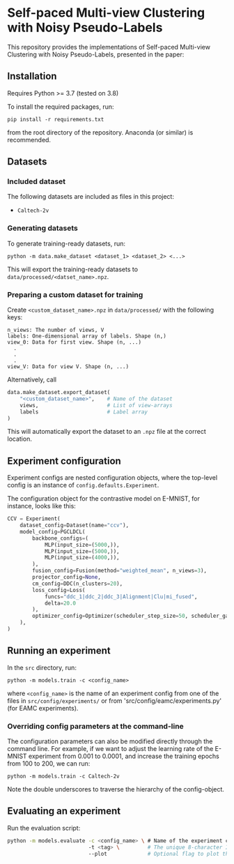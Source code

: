 # Self-paced Multi-view Clustering with Noisy Pseudo-Labels

This repository provides the implementations of Self-paced Multi-view Clustering with Noisy Pseudo-Labels, presented in the paper:


## Installation
Requires Python >= 3.7 (tested on 3.8)

To install the required packages, run:
```
pip install -r requirements.txt
```
from the root directory of the repository. Anaconda (or similar) is recommended.

## Datasets
### Included dataset
The following datasets are included as files in this project:

- `Caltech-2v`
### Generating datasets
To generate training-ready datasets, run:
```
python -m data.make_dataset <dataset_1> <dataset_2> <...> 
```
This will export the training-ready datasets to `data/processed/<datset_name>.npz`.

### Preparing a custom dataset for training
Create `<custom_dataset_name>.npz` in `data/processed/` with the following keys:
```
n_views: The number of views, V
labels: One-dimensional array of labels. Shape (n,)
view_0: Data for first view. Shape (n, ...)
  .
  .
  .
view_V: Data for view V. Shape (n, ...)
```
Alternatively, call
```Python
data.make_dataset.export_dataset(
    "<custom_dataset_name>",    # Name of the dataset
    views,                      # List of view-arrays
    labels                      # Label array
)
```
This will automatically export the dataset to an `.npz` file at the correct location.

## Experiment configuration
Experiment configs are nested configuration objects, where the top-level config is an instance of 
`config.defaults.Experiment`. 

The configuration object for the contrastive model on E-MNIST, for instance, looks like this:
```Python
CCV = Experiment(
    dataset_config=Dataset(name="ccv"),
    model_config=PGCLDCL(
        backbone_configs=(
            MLP(input_size=(5000,)),
            MLP(input_size=(5000,)),
            MLP(input_size=(4000,)),
        ),
        fusion_config=Fusion(method="weighted_mean", n_views=3),
        projector_config=None,
        cm_config=DDC(n_clusters=20),
        loss_config=Loss(
            funcs="ddc_1|ddc_2|ddc_3|Alignment|Clu|mi_fused",
            delta=20.0
        ),
        optimizer_config=Optimizer(scheduler_step_size=50, scheduler_gamma=0.1)
    ),
)
```

## Running an experiment
In the `src` directory, run:
```
python -m models.train -c <config_name> 
```
where `<config_name>` is the name of an experiment config from one of the files in `src/config/experiments/` or from 
'src/config/eamc/experiments.py' (for EAMC experiments).

### Overriding config parameters at the command-line
The configuration parameters can also be modified directly through the command line. For example, if we want to adjust the learning rate of the E-MNIST experiment from 0.001 to 0.0001, and increase the training epochs from 100 to 200, we can run:
```
python -m models.train -c Caltech-2v
```
Note the double underscores to traverse the hierarchy of the config-object.

## Evaluating an experiment
Run the evaluation script:
```Bash
python -m models.evaluate -c <config_name> \ # Name of the experiment config
                          -t <tag> \         # The unique 8-character ID assigned to the experiment when calling models.train
                          --plot             # Optional flag to plot the representations before and after fusion.
```
